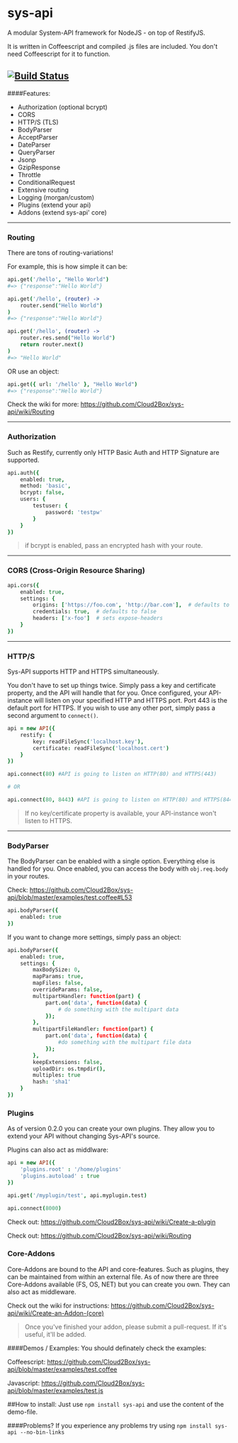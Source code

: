 # sys-api
A modular System-API framework for NodeJS - on top of RestifyJS.

It is written in Coffeescript and compiled .js files are included.
You don't need Coffeescript for it to function.

[![Build Status](https://travis-ci.org/Cloud2Box/sys-api.svg?branch=master)](https://travis-ci.org/Cloud2Box/sys-api)
---

####Features:
+ Authorization (optional bcrypt)
+ CORS
+ HTTP/S (TLS)
+ BodyParser
+ AcceptParser
+ DateParser
+ QueryParser
+ Jsonp
+ GzipResponse
+ Throttle
+ ConditionalRequest
+ Extensive routing
+ Logging (morgan/custom)
+ Plugins (extend your api)
+ Addons (extend sys-api' core)

---

### Routing
There are tons of routing-variations!

For example, this is how simple it can be:

```coffeescript
api.get('/hello', "Hello World")
#=> {"response":"Hello World"}
```
```coffeescript
api.get('/hello', (router) ->
    router.send("Hello World")
)
#=> {"response":"Hello World"}
```
```coffeescript
api.get('/hello', (router) ->
    router.res.send("Hello World")
    return router.next()
)
#=> "Hello World"
```

OR use an object:

```coffeescript
api.get({ url: '/hello' }, "Hello World")
#=> {"response":"Hello World"}
```

Check the wiki for more: https://github.com/Cloud2Box/sys-api/wiki/Routing

---

### Authorization
Such as Restify, currently only HTTP Basic Auth and HTTP Signature are supported.

```coffeescript
api.auth({
    enabled: true,
    method: 'basic',
    bcrypt: false,
    users: {
        testuser: {
            password: 'testpw'
        }   
    }
})
```

> if bcrypt is enabled, pass an encrypted hash with your route.

---

### CORS (Cross-Origin Resource Sharing)
```coffeescript
api.cors({
    enabled: true,
    settings: {
        origins: ['https://foo.com', 'http://bar.com'],  # defaults to ['*']
        credentials: true,  # defaults to false
        headers: ['x-foo']  # sets expose-headers
    }
})
```

---

### HTTP/S
Sys-API supports HTTP and HTTPS simultaneously.

You don't have to set up things twice. Simply pass a key and certificate property,
and the API will handle that for you. Once configured, your API-instance will listen on your specified HTTP and HTTPS port.
Port 443 is the default port for HTTPS. If you wish to use any other port, simply pass a second argument to ```connect()```.

```coffeescript
api = new API({
    restify: {
        key: readFileSync('localhost.key'),
        certificate: readFileSync('localhost.cert')
    }
})

api.connect(80) #API is going to listen on HTTP(80) and HTTPS(443)

# OR

api.connect(80, 8443) #API is going to listen on HTTP(80) and HTTPS(8443)
```

> If no key/certificate property is available, your API-instance won't listen to HTTPS.

---

### BodyParser
The BodyParser can be enabled with a single option.
Everything else is handled for you.
Once enabled, you can access the body with `obj.req.body` in your routes.

Check: https://github.com/Cloud2Box/sys-api/blob/master/examples/test.coffee#L53

```coffeescript
api.bodyParser({
    enabled: true
})
```

If you want to change more settings, simply pass an object:

```coffeescript
api.bodyParser({
    enabled: true,
    settings: {
        maxBodySize: 0,
        mapParams: true,
        mapFiles: false,
        overrideParams: false,
        multipartHandler: function(part) {
            part.on('data', function(data) {
                # do something with the multipart data
            });
        },
        multipartFileHandler: function(part) {
            part.on('data', function(data) {
                #do something with the multipart file data
            });
        },
        keepExtensions: false,
        uploadDir: os.tmpdir(),
        multiples: true
        hash: 'sha1'
    }
})
```


### Plugins
As of version 0.2.0 you can create your own plugins.
They allow you to extend your API without changing Sys-API's source.

Plugins can also act as middlware:
```coffeescript
api = new API({
    'plugins.root' : '/home/plugins'
    'plugins.autoload' : true
})

api.get('/myplugin/test', api.myplugin.test)

api.connect(8000)
```

Check out: https://github.com/Cloud2Box/sys-api/wiki/Create-a-plugin

Check out: https://github.com/Cloud2Box/sys-api/wiki/Routing

### Core-Addons
Core-Addons are bound to the API and core-features. Such as plugins, they can be maintained from within an external file.
As of now there are three Core-Addons available (FS, OS, NET) but you can create you own.
They can also act as middleware.

Check out the wiki for instructions: https://github.com/Cloud2Box/sys-api/wiki/Create-an-Addon-(core)

> Once you've finished your addon, please submit a pull-request. If it's useful, it'll be added.



####Demos / Examples:
You should definately check the examples:

Coffeescript: https://github.com/Cloud2Box/sys-api/blob/master/examples/test.coffee

Javascript:   https://github.com/Cloud2Box/sys-api/blob/master/examples/test.js

##How to install:
Just use `npm install sys-api` and use the content of the demo-file. 

####Problems?
If you experience any problems try using `npm install sys-api --no-bin-links`
